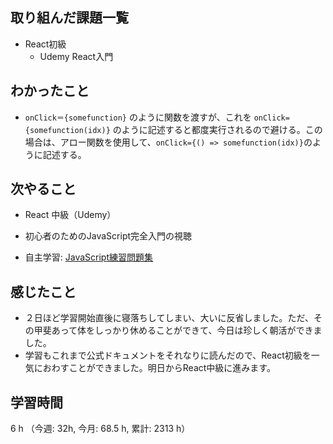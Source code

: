 ## 取り組んだ課題一覧
- React初級
    - Udemy React入門

## わかったこと
- `onClick＝{somefunction}` のように関数を渡すが、これを `onClick={somefunction(idx)}` のように記述すると都度実行されるので避ける。この場合は、アロー関数を使用して、`onClick={() => somefunction(idx)}`のように記述する。
    
## 次やること
- React 中級（Udemy）
        
- 初心者のためのJavaScript完全入門の視聴

- 自主学習: [JavaScript練習問題集](https://gist.github.com/kenmori/1961ce0140dc3307a0e641c8dde6701d)
    
## 感じたこと
- ２日ほど学習開始直後に寝落ちしてしまい、大いに反省しました。ただ、その甲斐あって体をしっかり休めることができて、今日は珍しく朝活ができました。
- 学習もこれまで公式ドキュメントをそれなりに読んだので、React初級を一気におわすことができました。明日からReact中級に進みます。        
                    
## 学習時間
6 h （今週: 32h, 今月: 68.5 h, 累計: 2313 h）